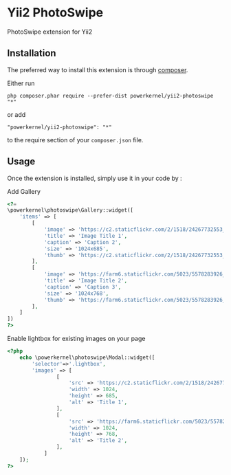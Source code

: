 # Yii2 PhotoSwipe

PhotoSwipe extension for Yii2

## Installation

The preferred way to install this extension is through [composer](http://getcomposer.org/download/).

Either run

```
php composer.phar require --prefer-dist powerkernel/yii2-photoswipe "*"
```

or add

```
"powerkernel/yii2-photoswipe": "*"
```

to the require section of your `composer.json` file.

## Usage

Once the extension is installed, simply use it in your code by :

Add Gallery

```php
<?=
\powerkernel\photoswipe\Gallery::widget([
    'items' => [
        [
            'image' => 'https://c2.staticflickr.com/2/1518/24267732553_54aed33368_b.jpg',
            'title' => 'Image Title 1',
            'caption' => 'Caption 2',
            'size' => '1024x685',
            'thumb' => 'https://c2.staticflickr.com/2/1518/24267732553_54aed33368_m.jpg',
        ],
        [
            'image' => 'https://farm6.staticflickr.com/5023/5578283926_822e5e5791_b.jpg',
            'title' => 'Image Title 2',
            'caption' => 'Caption 3',
            'size' => '1024x768',
            'thumb' => 'https://farm6.staticflickr.com/5023/5578283926_822e5e5791_m.jpg',
        ],
    ]
])
?>
```

Enable lightbox for existing images on your page

```php
<?php
    echo \powerkernel\photoswipe\Modal::widget([
        'selector'=>'.lightbox',
        'images' => [
                [
                    'src' => 'https://c2.staticflickr.com/2/1518/24267732553_54aed33368_b.jpg',
                    'width' => 1024,
                    'height' => 685,
                    'alt' => 'Title 1',
                ],
                [
                    'src' => 'https://farm6.staticflickr.com/5023/5578283926_822e5e5791_b.jpg',
                    'width' => 1024,
                    'height' => 768,
                    'alt' => 'Title 2',
                ],
            ]
    ]);
?>
```
